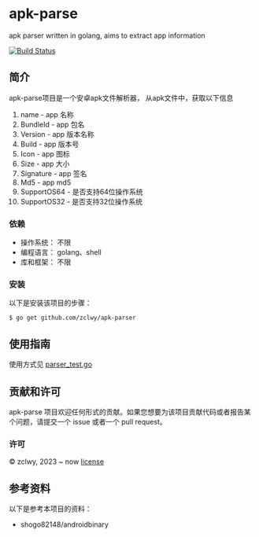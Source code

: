 # apk-parse
apk parser written in golang, aims to extract app information

[![Build Status](https://travis-ci.org/phinexdaz/ipapk.svg?branch=master)](https://travis-ci.org/phinexdaz/ipapk)

## 简介

apk-parse项目是一个安卓apk文件解析器， 从apk文件中，获取以下信息

1. name - app 名称
1. BundleId - app 包名
1. Version - app 版本名称
1. Build - app 版本号
1. Icon - app 图标
1. Size - app 大小
1. Signature - app 签名
2. Md5 - app md5
3. SupportOS64 - 是否支持64位操作系统
4. SupportOS32 - 是否支持32位操作系统


### 依赖

- 操作系统： 不限
- 编程语言： golang、shell
- 库和框架： 不限

### 安装

以下是安装该项目的步骤：

    $ go get github.com/zclwy/apk-parser

## 使用指南

使用方式见 [parser_test.go](parser_test.go)

## 贡献和许可

apk-parse 项目欢迎任何形式的贡献。如果您想要为该项目贡献代码或者报告某个问题，请提交一个 issue 或者一个 pull request。

### 许可

© zclwy, 2023 ~ now   [license](LICENSE)

## 参考资料

以下是参考本项目的资料：

-  shogo82148/androidbinary

